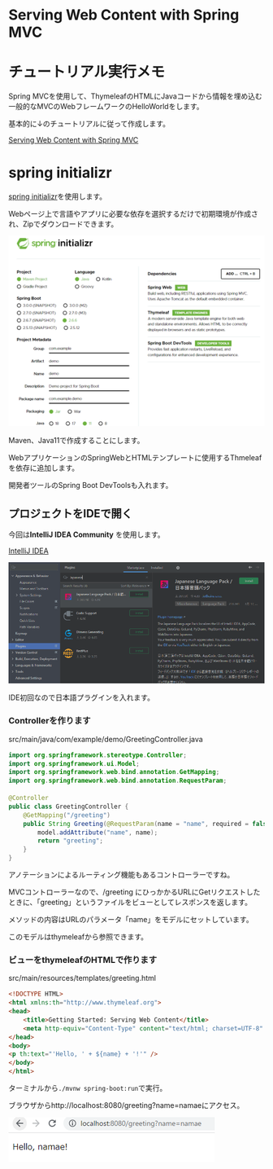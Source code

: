 # Serving Web Content with Spring MVC

# チュートリアル実行メモ

Spring MVCを使用して、ThymeleafのHTMLにJavaコードから情報を埋め込む一般的なMVCのWebフレームワークのHelloWorldをします。

基本的に↓のチュートリアルに従って作成します。

[Serving Web Content with Spring MVC](https://spring.io/guides/gs/serving-web-content/)

# spring initializr

[spring initializr](https://start.spring.io/)を使用します。

Webページ上で言語やアプリに必要な依存を選択するだけで初期環境が作成され、Zipでダウンロードできます。

![image-20220412172411253](https://github.com/hawkskf/springboot-tutorial/blob/master/images/image-20220412171907905.png)

Maven、Java11で作成することにします。

WebアプリケーションのSpringWebとHTMLテンプレートに使用するThmeleafを依存に追加します。

開発者ツールのSpring Boot DevToolsも入れます。

## プロジェクトをIDEで開く

今回は**IntelliJ IDEA Community** を使用します。

[IntelliJ IDEA](https://www.jetbrains.com/ja-jp/idea/)

![image-20220413093635804](https://github.com/hawkskf/springboot-tutorial/blob/master/images/image-20220413093635804.png)

IDE初回なので日本語プラグインを入れます。

### Controllerを作ります

src/main/java/com/example/demo/GreetingController.java

```java
import org.springframework.stereotype.Controller;
import org.springframework.ui.Model;
import org.springframework.web.bind.annotation.GetMapping;
import org.springframework.web.bind.annotation.RequestParam;

@Controller
public class GreetingController {
    @GetMapping("/greeting")
    public String Greeting(@RequestParam(name = "name", required = false, defaultValue = "World") String name, Model model) {
        model.addAttribute("name", name);
        return "greeting";
    }
}
```

アノテーションによるルーティング機能もあるコントローラーですね。

MVCコントローラーなので、/greeting にひっかかるURLにGetリクエストしたときに、「greeting」というファイルをビューとしてレスポンスを返します。

メソッドの内容はURLのパラメータ「name」をモデルにセットしています。

このモデルはthymeleafから参照できます。

### ビューをthymeleafのHTMLで作ります

src/main/resources/templates/greeting.html

```html
<!DOCTYPE HTML>
<html xmlns:th="http://www.thymeleaf.org">
<head>
    <title>Getting Started: Serving Web Content</title>
    <meta http-equiv="Content-Type" content="text/html; charset=UTF-8" />
</head>
<body>
<p th:text="'Hello, ' + ${name} + '!'" />
</body>
</html>
```

ターミナルから`./mvnw spring-boot:run`で実行。

ブラウザからhttp://localhost:8080/greeting?name=namaeにアクセス。

![image-20220413131350759](https://github.com/hawkskf/springboot-tutorial/blob/master/images/image-20220413131350759.png)

